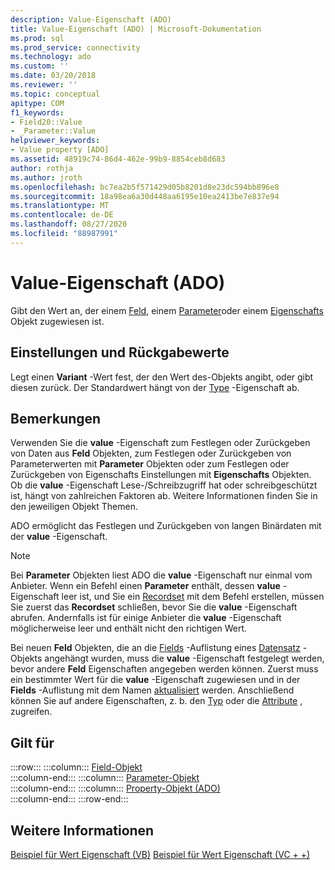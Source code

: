 ```yaml
---
description: Value-Eigenschaft (ADO)
title: Value-Eigenschaft (ADO) | Microsoft-Dokumentation
ms.prod: sql
ms.prod_service: connectivity
ms.technology: ado
ms.custom: ''
ms.date: 03/20/2018
ms.reviewer: ''
ms.topic: conceptual
apitype: COM
f1_keywords:
- Field20::Value
- _Parameter::Value
helpviewer_keywords:
- Value property [ADO]
ms.assetid: 48919c74-86d4-462e-99b9-8854ceb8d683
author: rothja
ms.author: jroth
ms.openlocfilehash: bc7ea2b5f571429d05b8201d8e23dc594bb896e8
ms.sourcegitcommit: 18a98ea6a30d448aa6195e10ea2413be7e837e94
ms.translationtype: MT
ms.contentlocale: de-DE
ms.lasthandoff: 08/27/2020
ms.locfileid: "88987991"
---
```

# <a name="value-property-ado"></a>Value-Eigenschaft (ADO)

Gibt den Wert an, der einem [Feld](./field-object.md), einem [Parameter](./parameter-object.md)oder einem [Eigenschafts](./property-object-ado.md) Objekt zugewiesen ist.
  
## <a name="settings-and-return-values"></a>Einstellungen und Rückgabewerte

Legt einen **Variant** -Wert fest, der den Wert des-Objekts angibt, oder gibt diesen zurück. Der Standardwert hängt von der [Type](./type-property-ado.md) -Eigenschaft ab.
  
## <a name="remarks"></a>Bemerkungen

Verwenden Sie die **value** -Eigenschaft zum Festlegen oder Zurückgeben von Daten aus **Feld** Objekten, zum Festlegen oder Zurückgeben von Parameterwerten mit **Parameter** Objekten oder zum Festlegen oder Zurückgeben von Eigenschafts Einstellungen mit **Eigenschafts** Objekten. Ob die **value** -Eigenschaft Lese-/Schreibzugriff hat oder schreibgeschützt ist, hängt von zahlreichen Faktoren ab. Weitere Informationen finden Sie in den jeweiligen Objekt Themen.

ADO ermöglicht das Festlegen und Zurückgeben von langen Binärdaten mit der **value** -Eigenschaft.
  
> [!NOTE]
> Bei **Parameter** Objekten liest ADO die **value** -Eigenschaft nur einmal vom Anbieter. Wenn ein Befehl einen **Parameter** enthält, dessen **value** -Eigenschaft leer ist, und Sie ein [Recordset](./recordset-object-ado.md) mit dem Befehl erstellen, müssen Sie zuerst das **Recordset** schließen, bevor Sie die **value** -Eigenschaft abrufen. Andernfalls ist für einige Anbieter die **value** -Eigenschaft möglicherweise leer und enthält nicht den richtigen Wert.
> 
> Bei neuen **Feld** Objekten, die an die [Fields](./fields-collection-ado.md) -Auflistung eines [Datensatz](./record-object-ado.md) -Objekts angehängt wurden, muss die **value** -Eigenschaft festgelegt werden, bevor andere **Feld** Eigenschaften angegeben werden können. Zuerst muss ein bestimmter Wert für die **value** -Eigenschaft zugewiesen und in der **Fields** -Auflistung mit dem Namen [aktualisiert](./update-method.md) werden. Anschließend können Sie auf andere Eigenschaften, z. b. den [Typ](./type-property-ado.md) oder die [Attribute](./attributes-property-ado.md) , zugreifen.
  
## <a name="applies-to"></a>Gilt für

:::row:::
    :::column:::
        [Field-Objekt](./field-object.md)  
    :::column-end:::
    :::column:::
        [Parameter-Objekt](./parameter-object.md)  
    :::column-end:::
    :::column:::
        [Property-Objekt (ADO)](./property-object-ado.md)  
    :::column-end:::
:::row-end:::

## <a name="see-also"></a>Weitere Informationen

[Beispiel für Wert Eigenschaft (VB)](./value-property-example-vb.md) 
 [Beispiel für Wert Eigenschaft (VC + +)](./value-property-example-vc.md)